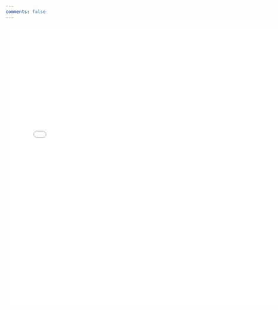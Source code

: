 ```yaml
---
comments: false
---
```



<iframe id="test"
        title='test'
        src="../assets/graph.html"
        class="graph"
        width="750px"
        height="750px"
        allowtransparency="true"
        style="border: 0px; margin: 0px; padding: 0px; overflow: hidden;"
        scrolling="no">
</iframe>